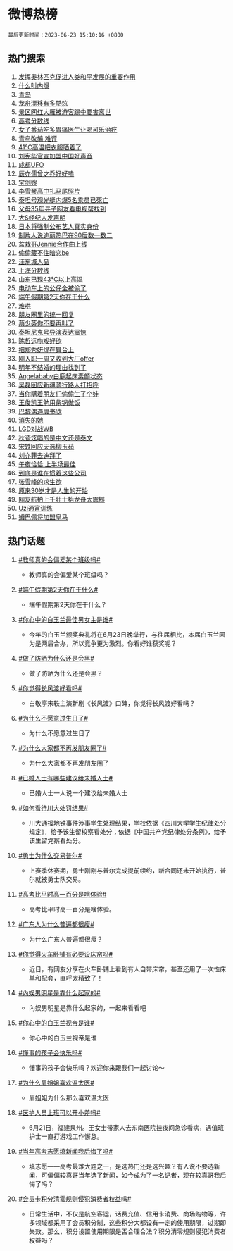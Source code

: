 # 微博热榜

`最后更新时间：2023-06-23 15:10:16 +0800`

## 热门搜索

1. [发挥奥林匹克促进人类和平发展的重要作用](https://m.weibo.cn/search?containerid=100103type%3D1%26t%3D10%26q%3D%23%E5%8F%91%E6%8C%A5%E5%A5%A5%E6%9E%97%E5%8C%B9%E5%85%8B%E4%BF%83%E8%BF%9B%E4%BA%BA%E7%B1%BB%E5%92%8C%E5%B9%B3%E5%8F%91%E5%B1%95%E7%9A%84%E9%87%8D%E8%A6%81%E4%BD%9C%E7%94%A8%23&stream_entry_id=51&isnewpage=1&extparam=seat%3D1%26c_type%3D51%26dgr%3D0%26cate%3D10103%26pos%3D0%26stream_entry_id%3D51%26filter_type%3Drealtimehot%26display_time%3D1687504215%26pre_seqid%3D168750421526703240909&luicode=10000011&lfid=106003type%253D25%2526t%253D3%2526disable_hot%253D1%2526filter_type%253Drealtimehot)
1. [什么叫内爆](https://m.weibo.cn/search?containerid=100103type%3D1%26t%3D10%26q%3D%E4%BB%80%E4%B9%88%E5%8F%AB%E5%86%85%E7%88%86&stream_entry_id=31&isnewpage=1&extparam=seat%3D1%26stream_entry_id%3D31%26flag%3D2%26dgr%3D0%26pos%3D0%26c_type%3D31%26band_rank%3D1%26lcate%3D5001%26cate%3D5001%26q%3D%25E4%25BB%2580%25E4%25B9%2588%25E5%258F%25AB%25E5%2586%2585%25E7%2588%2586%26realpos%3D1%26filter_type%3Drealtimehot%26display_time%3D1687504215%26pre_seqid%3D168750421526703240909&luicode=10000011&lfid=106003type%253D25%2526t%253D3%2526disable_hot%253D1%2526filter_type%253Drealtimehot)
1. [青鸟](https://m.weibo.cn/search?containerid=100103type%3D1%26t%3D10%26q%3D%E9%9D%92%E9%B8%9F&stream_entry_id=31&isnewpage=1&extparam=seat%3D1%26stream_entry_id%3D31%26flag%3D2%26dgr%3D0%26pos%3D1%26c_type%3D31%26band_rank%3D2%26lcate%3D5001%26cate%3D5001%26q%3D%25E9%259D%2592%25E9%25B8%259F%26realpos%3D2%26filter_type%3Drealtimehot%26display_time%3D1687504215%26pre_seqid%3D168750421526703240909&luicode=10000011&lfid=106003type%253D25%2526t%253D3%2526disable_hot%253D1%2526filter_type%253Drealtimehot)
1. [龙舟漂移有多酷炫](https://m.weibo.cn/search?containerid=100103type%3D1%26t%3D10%26q%3D%23%E9%BE%99%E8%88%9F%E6%BC%82%E7%A7%BB%E6%9C%89%E5%A4%9A%E9%85%B7%E7%82%AB%23&stream_entry_id=31&isnewpage=1&extparam=seat%3D1%26stream_entry_id%3D31%26flag%3D0%26dgr%3D0%26pos%3D2%26c_type%3D31%26band_rank%3D3%26lcate%3D5001%26cate%3D5001%26q%3D%2523%25E9%25BE%2599%25E8%2588%259F%25E6%25BC%2582%25E7%25A7%25BB%25E6%259C%2589%25E5%25A4%259A%25E9%2585%25B7%25E7%2582%25AB%2523%26realpos%3D3%26filter_type%3Drealtimehot%26display_time%3D1687504215%26pre_seqid%3D168750421526703240909&luicode=10000011&lfid=106003type%253D25%2526t%253D3%2526disable_hot%253D1%2526filter_type%253Drealtimehot)
1. [景区网红大雁被游客踢中要害离世](https://m.weibo.cn/search?containerid=100103type%3D1%26t%3D10%26q%3D%23%E6%99%AF%E5%8C%BA%E7%BD%91%E7%BA%A2%E5%A4%A7%E9%9B%81%E8%A2%AB%E6%B8%B8%E5%AE%A2%E8%B8%A2%E4%B8%AD%E8%A6%81%E5%AE%B3%E7%A6%BB%E4%B8%96%23&stream_entry_id=31&isnewpage=1&extparam=seat%3D1%26stream_entry_id%3D31%26flag%3D2%26dgr%3D0%26pos%3D3%26c_type%3D31%26band_rank%3D4%26lcate%3D5001%26cate%3D5001%26q%3D%2523%25E6%2599%25AF%25E5%258C%25BA%25E7%25BD%2591%25E7%25BA%25A2%25E5%25A4%25A7%25E9%259B%2581%25E8%25A2%25AB%25E6%25B8%25B8%25E5%25AE%25A2%25E8%25B8%25A2%25E4%25B8%25AD%25E8%25A6%2581%25E5%25AE%25B3%25E7%25A6%25BB%25E4%25B8%2596%2523%26realpos%3D4%26filter_type%3Drealtimehot%26display_time%3D1687504215%26pre_seqid%3D168750421526703240909&luicode=10000011&lfid=106003type%253D25%2526t%253D3%2526disable_hot%253D1%2526filter_type%253Drealtimehot)
1. [高考分数线](https://m.weibo.cn/search?containerid=100103type%3D1%26t%3D10%26q%3D%23%E9%AB%98%E8%80%83%E5%88%86%E6%95%B0%E7%BA%BF%23&stream_entry_id=31&isnewpage=1&extparam=seat%3D1%26stream_entry_id%3D31%26flag%3D16%26dgr%3D0%26pos%3D4%26c_type%3D31%26band_rank%3D5%26lcate%3D5001%26cate%3D5001%26q%3D%2523%25E9%25AB%2598%25E8%2580%2583%25E5%2588%2586%25E6%2595%25B0%25E7%25BA%25BF%2523%26realpos%3D5%26filter_type%3Drealtimehot%26display_time%3D1687504215%26pre_seqid%3D168750421526703240909&luicode=10000011&lfid=106003type%253D25%2526t%253D3%2526disable_hot%253D1%2526filter_type%253Drealtimehot)
1. [女子番茄吃多胃痛医生让喝可乐治疗](https://m.weibo.cn/search?containerid=100103type%3D1%26t%3D10%26q%3D%23%E5%A5%B3%E5%AD%90%E7%95%AA%E8%8C%84%E5%90%83%E5%A4%9A%E8%83%83%E7%97%9B%E5%8C%BB%E7%94%9F%E8%AE%A9%E5%96%9D%E5%8F%AF%E4%B9%90%E6%B2%BB%E7%96%97%23&stream_entry_id=31&isnewpage=1&extparam=seat%3D1%26stream_entry_id%3D31%26flag%3D32768%26dgr%3D0%26pos%3D5%26c_type%3D31%26band_rank%3D6%26lcate%3D5001%26cate%3D5001%26q%3D%2523%25E5%25A5%25B3%25E5%25AD%2590%25E7%2595%25AA%25E8%258C%2584%25E5%2590%2583%25E5%25A4%259A%25E8%2583%2583%25E7%2597%259B%25E5%258C%25BB%25E7%2594%259F%25E8%25AE%25A9%25E5%2596%259D%25E5%258F%25AF%25E4%25B9%2590%25E6%25B2%25BB%25E7%2596%2597%2523%26realpos%3D6%26filter_type%3Drealtimehot%26display_time%3D1687504215%26pre_seqid%3D168750421526703240909&luicode=10000011&lfid=106003type%253D25%2526t%253D3%2526disable_hot%253D1%2526filter_type%253Drealtimehot)
1. [青鸟改编 难评](https://m.weibo.cn/search?containerid=100103type%3D1%26t%3D10%26q%3D%E9%9D%92%E9%B8%9F%E6%94%B9%E7%BC%96+%E9%9A%BE%E8%AF%84&stream_entry_id=31&isnewpage=1&extparam=seat%3D1%26stream_entry_id%3D31%26flag%3D2%26dgr%3D0%26pos%3D6%26c_type%3D31%26band_rank%3D7%26lcate%3D5001%26cate%3D5001%26q%3D%25E9%259D%2592%25E9%25B8%259F%25E6%2594%25B9%25E7%25BC%2596%2520%25E9%259A%25BE%25E8%25AF%2584%26realpos%3D7%26filter_type%3Drealtimehot%26display_time%3D1687504215%26pre_seqid%3D168750421526703240909&luicode=10000011&lfid=106003type%253D25%2526t%253D3%2526disable_hot%253D1%2526filter_type%253Drealtimehot)
1. [41℃高温把衣服晒着了](https://m.weibo.cn/search?containerid=100103type%3D1%26t%3D10%26q%3D%2341%E2%84%83%E9%AB%98%E6%B8%A9%E6%8A%8A%E8%A1%A3%E6%9C%8D%E6%99%92%E7%9D%80%E4%BA%86%23&stream_entry_id=31&isnewpage=1&extparam=seat%3D1%26stream_entry_id%3D31%26flag%3D2%26dgr%3D0%26pos%3D7%26c_type%3D31%26band_rank%3D8%26lcate%3D5001%26cate%3D5001%26q%3D%252341%25E2%2584%2583%25E9%25AB%2598%25E6%25B8%25A9%25E6%258A%258A%25E8%25A1%25A3%25E6%259C%258D%25E6%2599%2592%25E7%259D%2580%25E4%25BA%2586%2523%26realpos%3D8%26filter_type%3Drealtimehot%26display_time%3D1687504215%26pre_seqid%3D168750421526703240909&luicode=10000011&lfid=106003type%253D25%2526t%253D3%2526disable_hot%253D1%2526filter_type%253Drealtimehot)
1. [刘宪华官宣加盟中国好声音](https://m.weibo.cn/search?containerid=100103type%3D1%26t%3D10%26q%3D%23%E5%88%98%E5%AE%AA%E5%8D%8E%E5%AE%98%E5%AE%A3%E5%8A%A0%E7%9B%9F%E4%B8%AD%E5%9B%BD%E5%A5%BD%E5%A3%B0%E9%9F%B3%23&stream_entry_id=31&isnewpage=1&extparam=seat%3D1%26stream_entry_id%3D31%26flag%3D2%26dgr%3D0%26pos%3D8%26c_type%3D31%26band_rank%3D9%26lcate%3D5001%26cate%3D5001%26q%3D%2523%25E5%2588%2598%25E5%25AE%25AA%25E5%258D%258E%25E5%25AE%2598%25E5%25AE%25A3%25E5%258A%25A0%25E7%259B%259F%25E4%25B8%25AD%25E5%259B%25BD%25E5%25A5%25BD%25E5%25A3%25B0%25E9%259F%25B3%2523%26realpos%3D9%26filter_type%3Drealtimehot%26display_time%3D1687504215%26pre_seqid%3D168750421526703240909&luicode=10000011&lfid=106003type%253D25%2526t%253D3%2526disable_hot%253D1%2526filter_type%253Drealtimehot)
1. [成都UFO](https://m.weibo.cn/search?containerid=100103type%3D1%26t%3D10%26q%3D%E6%88%90%E9%83%BDUFO&stream_entry_id=31&isnewpage=1&extparam=seat%3D1%26stream_entry_id%3D31%26flag%3D16%26dgr%3D0%26pos%3D9%26c_type%3D31%26band_rank%3D10%26lcate%3D5001%26cate%3D5001%26q%3D%25E6%2588%2590%25E9%2583%25BDUFO%26realpos%3D10%26filter_type%3Drealtimehot%26display_time%3D1687504215%26pre_seqid%3D168750421526703240909&luicode=10000011&lfid=106003type%253D25%2526t%253D3%2526disable_hot%253D1%2526filter_type%253Drealtimehot)
1. [辰亦儒曾之乔好好嗑](https://m.weibo.cn/search?containerid=100103type%3D1%26t%3D10%26q%3D%23%E8%BE%B0%E4%BA%A6%E5%84%92%E6%9B%BE%E4%B9%8B%E4%B9%94%E5%A5%BD%E5%A5%BD%E5%97%91%23&stream_entry_id=31&isnewpage=1&extparam=seat%3D1%26stream_entry_id%3D31%26flag%3D1%26dgr%3D0%26pos%3D10%26c_type%3D31%26band_rank%3D11%26lcate%3D5001%26cate%3D5001%26q%3D%2523%25E8%25BE%25B0%25E4%25BA%25A6%25E5%2584%2592%25E6%259B%25BE%25E4%25B9%258B%25E4%25B9%2594%25E5%25A5%25BD%25E5%25A5%25BD%25E5%2597%2591%2523%26realpos%3D11%26filter_type%3Drealtimehot%26display_time%3D1687504215%26pre_seqid%3D168750421526703240909&luicode=10000011&lfid=106003type%253D25%2526t%253D3%2526disable_hot%253D1%2526filter_type%253Drealtimehot)
1. [宝剑嫂](https://m.weibo.cn/search?containerid=100103type%3D1%26t%3D10%26q%3D%E5%AE%9D%E5%89%91%E5%AB%82&stream_entry_id=31&isnewpage=1&extparam=seat%3D1%26stream_entry_id%3D31%26flag%3D2%26dgr%3D0%26pos%3D11%26c_type%3D31%26band_rank%3D12%26lcate%3D5001%26cate%3D5001%26q%3D%25E5%25AE%259D%25E5%2589%2591%25E5%25AB%2582%26realpos%3D12%26filter_type%3Drealtimehot%26display_time%3D1687504215%26pre_seqid%3D168750421526703240909&luicode=10000011&lfid=106003type%253D25%2526t%253D3%2526disable_hot%253D1%2526filter_type%253Drealtimehot)
1. [李雪琴高中扎马尾照片](https://m.weibo.cn/search?containerid=100103type%3D1%26t%3D10%26q%3D%23%E6%9D%8E%E9%9B%AA%E7%90%B4%E9%AB%98%E4%B8%AD%E6%89%8E%E9%A9%AC%E5%B0%BE%E7%85%A7%E7%89%87%23&stream_entry_id=31&isnewpage=1&extparam=seat%3D1%26stream_entry_id%3D31%26flag%3D2%26dgr%3D0%26pos%3D12%26c_type%3D31%26band_rank%3D13%26lcate%3D5001%26cate%3D5001%26q%3D%2523%25E6%259D%258E%25E9%259B%25AA%25E7%2590%25B4%25E9%25AB%2598%25E4%25B8%25AD%25E6%2589%258E%25E9%25A9%25AC%25E5%25B0%25BE%25E7%2585%25A7%25E7%2589%2587%2523%26realpos%3D13%26filter_type%3Drealtimehot%26display_time%3D1687504215%26pre_seqid%3D168750421526703240909&luicode=10000011&lfid=106003type%253D25%2526t%253D3%2526disable_hot%253D1%2526filter_type%253Drealtimehot)
1. [泰坦号观光艇内爆5名乘员已死亡](https://m.weibo.cn/search?containerid=100103type%3D1%26t%3D10%26q%3D%23%E6%B3%B0%E5%9D%A6%E5%8F%B7%E8%A7%82%E5%85%89%E8%89%87%E5%86%85%E7%88%865%E5%90%8D%E4%B9%98%E5%91%98%E5%B7%B2%E6%AD%BB%E4%BA%A1%23&stream_entry_id=31&isnewpage=1&extparam=seat%3D1%26stream_entry_id%3D31%26flag%3D0%26dgr%3D0%26pos%3D13%26c_type%3D31%26band_rank%3D14%26lcate%3D5001%26cate%3D5001%26q%3D%2523%25E6%25B3%25B0%25E5%259D%25A6%25E5%258F%25B7%25E8%25A7%2582%25E5%2585%2589%25E8%2589%2587%25E5%2586%2585%25E7%2588%25865%25E5%2590%258D%25E4%25B9%2598%25E5%2591%2598%25E5%25B7%25B2%25E6%25AD%25BB%25E4%25BA%25A1%2523%26realpos%3D14%26filter_type%3Drealtimehot%26display_time%3D1687504215%26pre_seqid%3D168750421526703240909&luicode=10000011&lfid=106003type%253D25%2526t%253D3%2526disable_hot%253D1%2526filter_type%253Drealtimehot)
1. [父母35年寻子网友看电视帮找到](https://m.weibo.cn/search?containerid=100103type%3D1%26t%3D10%26q%3D%23%E7%88%B6%E6%AF%8D35%E5%B9%B4%E5%AF%BB%E5%AD%90%E7%BD%91%E5%8F%8B%E7%9C%8B%E7%94%B5%E8%A7%86%E5%B8%AE%E6%89%BE%E5%88%B0%23&stream_entry_id=31&isnewpage=1&extparam=seat%3D1%26stream_entry_id%3D31%26dgr%3D0%26flag%3D0%26pos%3D14%26cate%3D5001%26c_type%3D31%26band_rank%3D15%26lcate%3D5001%26adid%3D194278%26q%3D%2523%25E7%2588%25B6%25E6%25AF%258D35%25E5%25B9%25B4%25E5%25AF%25BB%25E5%25AD%2590%25E7%25BD%2591%25E5%258F%258B%25E7%259C%258B%25E7%2594%25B5%25E8%25A7%2586%25E5%25B8%25AE%25E6%2589%25BE%25E5%2588%25B0%2523%26realpos%3D15%26filter_type%3Drealtimehot%26display_time%3D1687504215%26pre_seqid%3D168750421526703240909&luicode=10000011&lfid=106003type%253D25%2526t%253D3%2526disable_hot%253D1%2526filter_type%253Drealtimehot)
1. [大S经纪人发声明](https://m.weibo.cn/search?containerid=100103type%3D1%26t%3D10%26q%3D%23%E5%A4%A7S%E7%BB%8F%E7%BA%AA%E4%BA%BA%E5%8F%91%E5%A3%B0%E6%98%8E%23&stream_entry_id=31&isnewpage=1&extparam=seat%3D1%26stream_entry_id%3D31%26flag%3D0%26dgr%3D0%26pos%3D15%26c_type%3D31%26band_rank%3D16%26lcate%3D5001%26cate%3D5001%26q%3D%2523%25E5%25A4%25A7S%25E7%25BB%258F%25E7%25BA%25AA%25E4%25BA%25BA%25E5%258F%2591%25E5%25A3%25B0%25E6%2598%258E%2523%26realpos%3D16%26filter_type%3Drealtimehot%26display_time%3D1687504215%26pre_seqid%3D168750421526703240909&luicode=10000011&lfid=106003type%253D25%2526t%253D3%2526disable_hot%253D1%2526filter_type%253Drealtimehot)
1. [日本将强制公布艺人真实身份](https://m.weibo.cn/search?containerid=100103type%3D1%26t%3D10%26q%3D%E6%97%A5%E6%9C%AC%E5%B0%86%E5%BC%BA%E5%88%B6%E5%85%AC%E5%B8%83%E8%89%BA%E4%BA%BA%E7%9C%9F%E5%AE%9E%E8%BA%AB%E4%BB%BD&stream_entry_id=31&isnewpage=1&extparam=seat%3D1%26stream_entry_id%3D31%26flag%3D0%26dgr%3D0%26pos%3D16%26c_type%3D31%26band_rank%3D17%26lcate%3D5001%26cate%3D5001%26q%3D%25E6%2597%25A5%25E6%259C%25AC%25E5%25B0%2586%25E5%25BC%25BA%25E5%2588%25B6%25E5%2585%25AC%25E5%25B8%2583%25E8%2589%25BA%25E4%25BA%25BA%25E7%259C%259F%25E5%25AE%259E%25E8%25BA%25AB%25E4%25BB%25BD%26realpos%3D17%26filter_type%3Drealtimehot%26display_time%3D1687504215%26pre_seqid%3D168750421526703240909&luicode=10000011&lfid=106003type%253D25%2526t%253D3%2526disable_hot%253D1%2526filter_type%253Drealtimehot)
1. [制片人说迪丽热巴在90后数一数二](https://m.weibo.cn/search?containerid=100103type%3D1%26t%3D10%26q%3D%23%E5%88%B6%E7%89%87%E4%BA%BA%E8%AF%B4%E8%BF%AA%E4%B8%BD%E7%83%AD%E5%B7%B4%E5%9C%A890%E5%90%8E%E6%95%B0%E4%B8%80%E6%95%B0%E4%BA%8C%23&stream_entry_id=31&isnewpage=1&extparam=seat%3D1%26stream_entry_id%3D31%26flag%3D1%26dgr%3D0%26pos%3D17%26c_type%3D31%26band_rank%3D18%26lcate%3D5001%26cate%3D5001%26q%3D%2523%25E5%2588%25B6%25E7%2589%2587%25E4%25BA%25BA%25E8%25AF%25B4%25E8%25BF%25AA%25E4%25B8%25BD%25E7%2583%25AD%25E5%25B7%25B4%25E5%259C%25A890%25E5%2590%258E%25E6%2595%25B0%25E4%25B8%2580%25E6%2595%25B0%25E4%25BA%258C%2523%26realpos%3D18%26filter_type%3Drealtimehot%26display_time%3D1687504215%26pre_seqid%3D168750421526703240909&luicode=10000011&lfid=106003type%253D25%2526t%253D3%2526disable_hot%253D1%2526filter_type%253Drealtimehot)
1. [盆栽哥Jennie合作曲上线](https://m.weibo.cn/search?containerid=100103type%3D1%26t%3D10%26q%3D%23%E7%9B%86%E6%A0%BD%E5%93%A5Jennie%E5%90%88%E4%BD%9C%E6%9B%B2%E4%B8%8A%E7%BA%BF%23&stream_entry_id=31&isnewpage=1&extparam=seat%3D1%26stream_entry_id%3D31%26flag%3D0%26dgr%3D0%26pos%3D18%26c_type%3D31%26band_rank%3D19%26lcate%3D5001%26cate%3D5001%26q%3D%2523%25E7%259B%2586%25E6%25A0%25BD%25E5%2593%25A5Jennie%25E5%2590%2588%25E4%25BD%259C%25E6%259B%25B2%25E4%25B8%258A%25E7%25BA%25BF%2523%26realpos%3D19%26filter_type%3Drealtimehot%26display_time%3D1687504215%26pre_seqid%3D168750421526703240909&luicode=10000011&lfid=106003type%253D25%2526t%253D3%2526disable_hot%253D1%2526filter_type%253Drealtimehot)
1. [偷偷藏不住暗恋be](https://m.weibo.cn/search?containerid=100103type%3D1%26t%3D10%26q%3D%23%E5%81%B7%E5%81%B7%E8%97%8F%E4%B8%8D%E4%BD%8F%E6%9A%97%E6%81%8Bbe%23&stream_entry_id=31&isnewpage=1&extparam=seat%3D1%26stream_entry_id%3D31%26flag%3D2%26dgr%3D0%26pos%3D19%26c_type%3D31%26band_rank%3D20%26lcate%3D5001%26cate%3D5001%26q%3D%2523%25E5%2581%25B7%25E5%2581%25B7%25E8%2597%258F%25E4%25B8%258D%25E4%25BD%258F%25E6%259A%2597%25E6%2581%258Bbe%2523%26realpos%3D20%26filter_type%3Drealtimehot%26display_time%3D1687504215%26pre_seqid%3D168750421526703240909&luicode=10000011&lfid=106003type%253D25%2526t%253D3%2526disable_hot%253D1%2526filter_type%253Drealtimehot)
1. [汪东城人品](https://m.weibo.cn/search?containerid=100103type%3D1%26t%3D10%26q%3D%23%E6%B1%AA%E4%B8%9C%E5%9F%8E%E4%BA%BA%E5%93%81%23&stream_entry_id=31&isnewpage=1&extparam=seat%3D1%26stream_entry_id%3D31%26flag%3D0%26dgr%3D0%26pos%3D20%26c_type%3D31%26band_rank%3D21%26lcate%3D5001%26cate%3D5001%26q%3D%2523%25E6%25B1%25AA%25E4%25B8%259C%25E5%259F%258E%25E4%25BA%25BA%25E5%2593%2581%2523%26realpos%3D21%26filter_type%3Drealtimehot%26display_time%3D1687504215%26pre_seqid%3D168750421526703240909&luicode=10000011&lfid=106003type%253D25%2526t%253D3%2526disable_hot%253D1%2526filter_type%253Drealtimehot)
1. [上海分数线](https://m.weibo.cn/search?containerid=100103type%3D1%26t%3D10%26q%3D%E4%B8%8A%E6%B5%B7%E5%88%86%E6%95%B0%E7%BA%BF&stream_entry_id=31&isnewpage=1&extparam=seat%3D1%26stream_entry_id%3D31%26flag%3D1%26dgr%3D0%26pos%3D21%26c_type%3D31%26band_rank%3D22%26lcate%3D5001%26cate%3D5001%26q%3D%25E4%25B8%258A%25E6%25B5%25B7%25E5%2588%2586%25E6%2595%25B0%25E7%25BA%25BF%26realpos%3D22%26filter_type%3Drealtimehot%26display_time%3D1687504215%26pre_seqid%3D168750421526703240909&luicode=10000011&lfid=106003type%253D25%2526t%253D3%2526disable_hot%253D1%2526filter_type%253Drealtimehot)
1. [山东已现43℃以上高温](https://m.weibo.cn/search?containerid=100103type%3D1%26t%3D10%26q%3D%23%E5%B1%B1%E4%B8%9C%E5%B7%B2%E7%8E%B043%E2%84%83%E4%BB%A5%E4%B8%8A%E9%AB%98%E6%B8%A9%23&stream_entry_id=31&isnewpage=1&extparam=seat%3D1%26stream_entry_id%3D31%26flag%3D1%26dgr%3D0%26pos%3D22%26c_type%3D31%26band_rank%3D23%26lcate%3D5001%26cate%3D5001%26q%3D%2523%25E5%25B1%25B1%25E4%25B8%259C%25E5%25B7%25B2%25E7%258E%25B043%25E2%2584%2583%25E4%25BB%25A5%25E4%25B8%258A%25E9%25AB%2598%25E6%25B8%25A9%2523%26realpos%3D23%26filter_type%3Drealtimehot%26display_time%3D1687504215%26pre_seqid%3D168750421526703240909&luicode=10000011&lfid=106003type%253D25%2526t%253D3%2526disable_hot%253D1%2526filter_type%253Drealtimehot)
1. [电动车上的公仔全被偷了](https://m.weibo.cn/search?containerid=100103type%3D1%26t%3D10%26q%3D%23%E7%94%B5%E5%8A%A8%E8%BD%A6%E4%B8%8A%E7%9A%84%E5%85%AC%E4%BB%94%E5%85%A8%E8%A2%AB%E5%81%B7%E4%BA%86%23&stream_entry_id=31&isnewpage=1&extparam=seat%3D1%26stream_entry_id%3D31%26flag%3D1%26dgr%3D0%26pos%3D23%26c_type%3D31%26band_rank%3D24%26lcate%3D5001%26cate%3D5001%26q%3D%2523%25E7%2594%25B5%25E5%258A%25A8%25E8%25BD%25A6%25E4%25B8%258A%25E7%259A%2584%25E5%2585%25AC%25E4%25BB%2594%25E5%2585%25A8%25E8%25A2%25AB%25E5%2581%25B7%25E4%25BA%2586%2523%26realpos%3D24%26filter_type%3Drealtimehot%26display_time%3D1687504215%26pre_seqid%3D168750421526703240909&luicode=10000011&lfid=106003type%253D25%2526t%253D3%2526disable_hot%253D1%2526filter_type%253Drealtimehot)
1. [端午假期第2天你在干什么](https://m.weibo.cn/search?containerid=100103type%3D1%26t%3D10%26q%3D%23%E7%AB%AF%E5%8D%88%E5%81%87%E6%9C%9F%E7%AC%AC2%E5%A4%A9%E4%BD%A0%E5%9C%A8%E5%B9%B2%E4%BB%80%E4%B9%88%23&stream_entry_id=31&isnewpage=1&extparam=seat%3D1%26stream_entry_id%3D31%26flag%3D32768%26dgr%3D0%26pos%3D24%26c_type%3D31%26band_rank%3D25%26lcate%3D5001%26cate%3D5001%26q%3D%2523%25E7%25AB%25AF%25E5%258D%2588%25E5%2581%2587%25E6%259C%259F%25E7%25AC%25AC2%25E5%25A4%25A9%25E4%25BD%25A0%25E5%259C%25A8%25E5%25B9%25B2%25E4%25BB%2580%25E4%25B9%2588%2523%26realpos%3D25%26filter_type%3Drealtimehot%26display_time%3D1687504215%26pre_seqid%3D168750421526703240909&luicode=10000011&lfid=106003type%253D25%2526t%253D3%2526disable_hot%253D1%2526filter_type%253Drealtimehot)
1. [难哄](https://m.weibo.cn/search?containerid=100103type%3D1%26t%3D10%26q%3D%E9%9A%BE%E5%93%84&stream_entry_id=31&isnewpage=1&extparam=seat%3D1%26stream_entry_id%3D31%26flag%3D0%26dgr%3D0%26pos%3D25%26c_type%3D31%26band_rank%3D26%26lcate%3D5001%26cate%3D5001%26q%3D%25E9%259A%25BE%25E5%2593%2584%26realpos%3D26%26filter_type%3Drealtimehot%26display_time%3D1687504215%26pre_seqid%3D168750421526703240909&luicode=10000011&lfid=106003type%253D25%2526t%253D3%2526disable_hot%253D1%2526filter_type%253Drealtimehot)
1. [朋友圈里的统一回复](https://m.weibo.cn/search?containerid=100103type%3D1%26t%3D10%26q%3D%E6%9C%8B%E5%8F%8B%E5%9C%88%E9%87%8C%E7%9A%84%E7%BB%9F%E4%B8%80%E5%9B%9E%E5%A4%8D&stream_entry_id=31&isnewpage=1&extparam=seat%3D1%26stream_entry_id%3D31%26flag%3D0%26dgr%3D0%26pos%3D26%26c_type%3D31%26band_rank%3D27%26lcate%3D5001%26cate%3D5001%26q%3D%25E6%259C%258B%25E5%258F%258B%25E5%259C%2588%25E9%2587%258C%25E7%259A%2584%25E7%25BB%259F%25E4%25B8%2580%25E5%259B%259E%25E5%25A4%258D%26realpos%3D27%26filter_type%3Drealtimehot%26display_time%3D1687504215%26pre_seqid%3D168750421526703240909&luicode=10000011&lfid=106003type%253D25%2526t%253D3%2526disable_hot%253D1%2526filter_type%253Drealtimehot)
1. [蔡少芬你不要再叫了](https://m.weibo.cn/search?containerid=100103type%3D1%26t%3D10%26q%3D%23%E8%94%A1%E5%B0%91%E8%8A%AC%E4%BD%A0%E4%B8%8D%E8%A6%81%E5%86%8D%E5%8F%AB%E4%BA%86%23&stream_entry_id=31&isnewpage=1&extparam=seat%3D1%26stream_entry_id%3D31%26flag%3D1%26dgr%3D0%26pos%3D27%26c_type%3D31%26band_rank%3D28%26lcate%3D5001%26cate%3D5001%26q%3D%2523%25E8%2594%25A1%25E5%25B0%2591%25E8%258A%25AC%25E4%25BD%25A0%25E4%25B8%258D%25E8%25A6%2581%25E5%2586%258D%25E5%258F%25AB%25E4%25BA%2586%2523%26realpos%3D28%26filter_type%3Drealtimehot%26display_time%3D1687504215%26pre_seqid%3D168750421526703240909&luicode=10000011&lfid=106003type%253D25%2526t%253D3%2526disable_hot%253D1%2526filter_type%253Drealtimehot)
1. [泰坦尼克号导演表达震惊](https://m.weibo.cn/search?containerid=100103type%3D1%26t%3D10%26q%3D%23%E6%B3%B0%E5%9D%A6%E5%B0%BC%E5%85%8B%E5%8F%B7%E5%AF%BC%E6%BC%94%E8%A1%A8%E8%BE%BE%E9%9C%87%E6%83%8A%23&stream_entry_id=31&isnewpage=1&extparam=seat%3D1%26stream_entry_id%3D31%26flag%3D0%26dgr%3D0%26pos%3D28%26c_type%3D31%26band_rank%3D29%26lcate%3D5001%26cate%3D5001%26q%3D%2523%25E6%25B3%25B0%25E5%259D%25A6%25E5%25B0%25BC%25E5%2585%258B%25E5%258F%25B7%25E5%25AF%25BC%25E6%25BC%2594%25E8%25A1%25A8%25E8%25BE%25BE%25E9%259C%2587%25E6%2583%258A%2523%26realpos%3D29%26filter_type%3Drealtimehot%26display_time%3D1687504215%26pre_seqid%3D168750421526703240909&luicode=10000011&lfid=106003type%253D25%2526t%253D3%2526disable_hot%253D1%2526filter_type%253Drealtimehot)
1. [陈哲远吻戏好欲](https://m.weibo.cn/search?containerid=100103type%3D1%26t%3D10%26q%3D%23%E9%99%88%E5%93%B2%E8%BF%9C%E5%90%BB%E6%88%8F%E5%A5%BD%E6%AC%B2%23&stream_entry_id=31&isnewpage=1&extparam=seat%3D1%26stream_entry_id%3D31%26flag%3D1%26dgr%3D0%26pos%3D29%26c_type%3D31%26band_rank%3D30%26lcate%3D5001%26cate%3D5001%26q%3D%2523%25E9%2599%2588%25E5%2593%25B2%25E8%25BF%259C%25E5%2590%25BB%25E6%2588%258F%25E5%25A5%25BD%25E6%25AC%25B2%2523%26realpos%3D30%26filter_type%3Drealtimehot%26display_time%3D1687504215%26pre_seqid%3D168750421526703240909&luicode=10000011&lfid=106003type%253D25%2526t%253D3%2526disable_hot%253D1%2526filter_type%253Drealtimehot)
1. [把郑秀妍焊在舞台上](https://m.weibo.cn/search?containerid=100103type%3D1%26t%3D10%26q%3D%E6%8A%8A%E9%83%91%E7%A7%80%E5%A6%8D%E7%84%8A%E5%9C%A8%E8%88%9E%E5%8F%B0%E4%B8%8A&stream_entry_id=31&isnewpage=1&extparam=seat%3D1%26stream_entry_id%3D31%26flag%3D1%26dgr%3D0%26pos%3D30%26c_type%3D31%26band_rank%3D31%26lcate%3D5001%26cate%3D5001%26q%3D%25E6%258A%258A%25E9%2583%2591%25E7%25A7%2580%25E5%25A6%258D%25E7%2584%258A%25E5%259C%25A8%25E8%2588%259E%25E5%258F%25B0%25E4%25B8%258A%26realpos%3D31%26filter_type%3Drealtimehot%26display_time%3D1687504215%26pre_seqid%3D168750421526703240909&luicode=10000011&lfid=106003type%253D25%2526t%253D3%2526disable_hot%253D1%2526filter_type%253Drealtimehot)
1. [刚入职一周又收到大厂offer](https://m.weibo.cn/search?containerid=100103type%3D1%26t%3D10%26q%3D%23%E5%88%9A%E5%85%A5%E8%81%8C%E4%B8%80%E5%91%A8%E5%8F%88%E6%94%B6%E5%88%B0%E5%A4%A7%E5%8E%82offer%23&stream_entry_id=31&isnewpage=1&extparam=seat%3D1%26stream_entry_id%3D31%26flag%3D1%26dgr%3D0%26pos%3D31%26c_type%3D31%26band_rank%3D32%26lcate%3D5001%26cate%3D5001%26q%3D%2523%25E5%2588%259A%25E5%2585%25A5%25E8%2581%258C%25E4%25B8%2580%25E5%2591%25A8%25E5%258F%2588%25E6%2594%25B6%25E5%2588%25B0%25E5%25A4%25A7%25E5%258E%2582offer%2523%26realpos%3D32%26filter_type%3Drealtimehot%26display_time%3D1687504215%26pre_seqid%3D168750421526703240909&luicode=10000011&lfid=106003type%253D25%2526t%253D3%2526disable_hot%253D1%2526filter_type%253Drealtimehot)
1. [明年不结婚的理由找到了](https://m.weibo.cn/search?containerid=100103type%3D1%26t%3D10%26q%3D%23%E6%98%8E%E5%B9%B4%E4%B8%8D%E7%BB%93%E5%A9%9A%E7%9A%84%E7%90%86%E7%94%B1%E6%89%BE%E5%88%B0%E4%BA%86%23&stream_entry_id=31&isnewpage=1&extparam=seat%3D1%26stream_entry_id%3D31%26flag%3D0%26dgr%3D0%26pos%3D32%26c_type%3D31%26band_rank%3D33%26lcate%3D5001%26cate%3D5001%26q%3D%2523%25E6%2598%258E%25E5%25B9%25B4%25E4%25B8%258D%25E7%25BB%2593%25E5%25A9%259A%25E7%259A%2584%25E7%2590%2586%25E7%2594%25B1%25E6%2589%25BE%25E5%2588%25B0%25E4%25BA%2586%2523%26realpos%3D33%26filter_type%3Drealtimehot%26display_time%3D1687504215%26pre_seqid%3D168750421526703240909&luicode=10000011&lfid=106003type%253D25%2526t%253D3%2526disable_hot%253D1%2526filter_type%253Drealtimehot)
1. [Angelababy白鹿起床素颜状态](https://m.weibo.cn/search?containerid=100103type%3D1%26t%3D10%26q%3D%23Angelababy%E7%99%BD%E9%B9%BF%E8%B5%B7%E5%BA%8A%E7%B4%A0%E9%A2%9C%E7%8A%B6%E6%80%81%23&stream_entry_id=31&isnewpage=1&extparam=seat%3D1%26stream_entry_id%3D31%26flag%3D0%26dgr%3D0%26pos%3D33%26c_type%3D31%26band_rank%3D34%26lcate%3D5001%26cate%3D5001%26q%3D%2523Angelababy%25E7%2599%25BD%25E9%25B9%25BF%25E8%25B5%25B7%25E5%25BA%258A%25E7%25B4%25A0%25E9%25A2%259C%25E7%258A%25B6%25E6%2580%2581%2523%26realpos%3D34%26filter_type%3Drealtimehot%26display_time%3D1687504215%26pre_seqid%3D168750421526703240909&luicode=10000011&lfid=106003type%253D25%2526t%253D3%2526disable_hot%253D1%2526filter_type%253Drealtimehot)
1. [吴磊回应新疆骑行路人打招呼](https://m.weibo.cn/search?containerid=100103type%3D1%26t%3D10%26q%3D%23%E5%90%B4%E7%A3%8A%E5%9B%9E%E5%BA%94%E6%96%B0%E7%96%86%E9%AA%91%E8%A1%8C%E8%B7%AF%E4%BA%BA%E6%89%93%E6%8B%9B%E5%91%BC%23&stream_entry_id=31&isnewpage=1&extparam=seat%3D1%26stream_entry_id%3D31%26flag%3D0%26dgr%3D0%26pos%3D34%26c_type%3D31%26band_rank%3D35%26lcate%3D5001%26cate%3D5001%26q%3D%2523%25E5%2590%25B4%25E7%25A3%258A%25E5%259B%259E%25E5%25BA%2594%25E6%2596%25B0%25E7%2596%2586%25E9%25AA%2591%25E8%25A1%258C%25E8%25B7%25AF%25E4%25BA%25BA%25E6%2589%2593%25E6%258B%259B%25E5%2591%25BC%2523%26realpos%3D35%26filter_type%3Drealtimehot%26display_time%3D1687504215%26pre_seqid%3D168750421526703240909&luicode=10000011&lfid=106003type%253D25%2526t%253D3%2526disable_hot%253D1%2526filter_type%253Drealtimehot)
1. [当你瞒着朋友们偷偷生了个娃](https://m.weibo.cn/search?containerid=100103type%3D1%26t%3D10%26q%3D%E5%BD%93%E4%BD%A0%E7%9E%92%E7%9D%80%E6%9C%8B%E5%8F%8B%E4%BB%AC%E5%81%B7%E5%81%B7%E7%94%9F%E4%BA%86%E4%B8%AA%E5%A8%83&stream_entry_id=31&isnewpage=1&extparam=seat%3D1%26stream_entry_id%3D31%26flag%3D1%26dgr%3D0%26pos%3D35%26c_type%3D31%26band_rank%3D36%26lcate%3D5001%26cate%3D5001%26q%3D%25E5%25BD%2593%25E4%25BD%25A0%25E7%259E%2592%25E7%259D%2580%25E6%259C%258B%25E5%258F%258B%25E4%25BB%25AC%25E5%2581%25B7%25E5%2581%25B7%25E7%2594%259F%25E4%25BA%2586%25E4%25B8%25AA%25E5%25A8%2583%26realpos%3D36%26filter_type%3Drealtimehot%26display_time%3D1687504215%26pre_seqid%3D168750421526703240909&luicode=10000011&lfid=106003type%253D25%2526t%253D3%2526disable_hot%253D1%2526filter_type%253Drealtimehot)
1. [王俊凯王勉用柴锅做饭](https://m.weibo.cn/search?containerid=100103type%3D1%26t%3D10%26q%3D%23%E7%8E%8B%E4%BF%8A%E5%87%AF%E7%8E%8B%E5%8B%89%E7%94%A8%E6%9F%B4%E9%94%85%E5%81%9A%E9%A5%AD%23&stream_entry_id=31&isnewpage=1&extparam=seat%3D1%26stream_entry_id%3D31%26flag%3D0%26dgr%3D0%26pos%3D36%26c_type%3D31%26band_rank%3D37%26lcate%3D5001%26cate%3D5001%26q%3D%2523%25E7%258E%258B%25E4%25BF%258A%25E5%2587%25AF%25E7%258E%258B%25E5%258B%2589%25E7%2594%25A8%25E6%259F%25B4%25E9%2594%2585%25E5%2581%259A%25E9%25A5%25AD%2523%26realpos%3D37%26filter_type%3Drealtimehot%26display_time%3D1687504215%26pre_seqid%3D168750421526703240909&luicode=10000011&lfid=106003type%253D25%2526t%253D3%2526disable_hot%253D1%2526filter_type%253Drealtimehot)
1. [巴黎偶遇虞书欣](https://m.weibo.cn/search?containerid=100103type%3D1%26t%3D10%26q%3D%23%E5%B7%B4%E9%BB%8E%E5%81%B6%E9%81%87%E8%99%9E%E4%B9%A6%E6%AC%A3%23&stream_entry_id=31&isnewpage=1&extparam=seat%3D1%26stream_entry_id%3D31%26flag%3D1%26dgr%3D0%26pos%3D37%26c_type%3D31%26band_rank%3D38%26lcate%3D5001%26cate%3D5001%26q%3D%2523%25E5%25B7%25B4%25E9%25BB%258E%25E5%2581%25B6%25E9%2581%2587%25E8%2599%259E%25E4%25B9%25A6%25E6%25AC%25A3%2523%26realpos%3D38%26filter_type%3Drealtimehot%26display_time%3D1687504215%26pre_seqid%3D168750421526703240909&luicode=10000011&lfid=106003type%253D25%2526t%253D3%2526disable_hot%253D1%2526filter_type%253Drealtimehot)
1. [消失的她](https://m.weibo.cn/search?containerid=100103type%3D1%26t%3D10%26q%3D%E6%B6%88%E5%A4%B1%E7%9A%84%E5%A5%B9&stream_entry_id=31&isnewpage=1&extparam=seat%3D1%26stream_entry_id%3D31%26flag%3D0%26dgr%3D0%26pos%3D38%26c_type%3D31%26band_rank%3D39%26lcate%3D5001%26cate%3D5001%26q%3D%25E6%25B6%2588%25E5%25A4%25B1%25E7%259A%2584%25E5%25A5%25B9%26realpos%3D39%26filter_type%3Drealtimehot%26display_time%3D1687504215%26pre_seqid%3D168750421526703240909&luicode=10000011&lfid=106003type%253D25%2526t%253D3%2526disable_hot%253D1%2526filter_type%253Drealtimehot)
1. [LGD对战WB](https://m.weibo.cn/search?containerid=100103type%3D1%26t%3D10%26q%3D%23LGD%E5%AF%B9%E6%88%98WB%23&stream_entry_id=31&isnewpage=1&extparam=seat%3D1%26stream_entry_id%3D31%26flag%3D1%26dgr%3D0%26pos%3D39%26c_type%3D31%26band_rank%3D40%26lcate%3D5001%26cate%3D5001%26q%3D%2523LGD%25E5%25AF%25B9%25E6%2588%2598WB%2523%26realpos%3D40%26filter_type%3Drealtimehot%26display_time%3D1687504215%26pre_seqid%3D168750421526703240909&luicode=10000011&lfid=106003type%253D25%2526t%253D3%2526disable_hot%253D1%2526filter_type%253Drealtimehot)
1. [秋瓷炫唱的是中文还是泰文](https://m.weibo.cn/search?containerid=100103type%3D1%26t%3D10%26q%3D%E7%A7%8B%E7%93%B7%E7%82%AB%E5%94%B1%E7%9A%84%E6%98%AF%E4%B8%AD%E6%96%87%E8%BF%98%E6%98%AF%E6%B3%B0%E6%96%87&stream_entry_id=31&isnewpage=1&extparam=seat%3D1%26stream_entry_id%3D31%26flag%3D1%26dgr%3D0%26pos%3D40%26c_type%3D31%26band_rank%3D41%26lcate%3D5001%26cate%3D5001%26q%3D%25E7%25A7%258B%25E7%2593%25B7%25E7%2582%25AB%25E5%2594%25B1%25E7%259A%2584%25E6%2598%25AF%25E4%25B8%25AD%25E6%2596%2587%25E8%25BF%2598%25E6%2598%25AF%25E6%25B3%25B0%25E6%2596%2587%26realpos%3D41%26filter_type%3Drealtimehot%26display_time%3D1687504215%26pre_seqid%3D168750421526703240909&luicode=10000011&lfid=106003type%253D25%2526t%253D3%2526disable_hot%253D1%2526filter_type%253Drealtimehot)
1. [宋轶回应天选柳玉茹](https://m.weibo.cn/search?containerid=100103type%3D1%26t%3D10%26q%3D%23%E5%AE%8B%E8%BD%B6%E5%9B%9E%E5%BA%94%E5%A4%A9%E9%80%89%E6%9F%B3%E7%8E%89%E8%8C%B9%23&stream_entry_id=31&isnewpage=1&extparam=seat%3D1%26stream_entry_id%3D31%26flag%3D0%26dgr%3D0%26pos%3D41%26c_type%3D31%26band_rank%3D42%26lcate%3D5001%26cate%3D5001%26q%3D%2523%25E5%25AE%258B%25E8%25BD%25B6%25E5%259B%259E%25E5%25BA%2594%25E5%25A4%25A9%25E9%2580%2589%25E6%259F%25B3%25E7%258E%2589%25E8%258C%25B9%2523%26realpos%3D42%26filter_type%3Drealtimehot%26display_time%3D1687504215%26pre_seqid%3D168750421526703240909&luicode=10000011&lfid=106003type%253D25%2526t%253D3%2526disable_hot%253D1%2526filter_type%253Drealtimehot)
1. [刘亦菲去迪拜了](https://m.weibo.cn/search?containerid=100103type%3D1%26t%3D10%26q%3D%23%E5%88%98%E4%BA%A6%E8%8F%B2%E5%8E%BB%E8%BF%AA%E6%8B%9C%E4%BA%86%23&stream_entry_id=31&isnewpage=1&extparam=seat%3D1%26stream_entry_id%3D31%26flag%3D0%26dgr%3D0%26pos%3D42%26c_type%3D31%26band_rank%3D43%26lcate%3D5001%26cate%3D5001%26q%3D%2523%25E5%2588%2598%25E4%25BA%25A6%25E8%258F%25B2%25E5%258E%25BB%25E8%25BF%25AA%25E6%258B%259C%25E4%25BA%2586%2523%26realpos%3D43%26filter_type%3Drealtimehot%26display_time%3D1687504215%26pre_seqid%3D168750421526703240909&luicode=10000011&lfid=106003type%253D25%2526t%253D3%2526disable_hot%253D1%2526filter_type%253Drealtimehot)
1. [午夜恰恰 上半场最佳](https://m.weibo.cn/search?containerid=100103type%3D1%26t%3D10%26q%3D%E5%8D%88%E5%A4%9C%E6%81%B0%E6%81%B0+%E4%B8%8A%E5%8D%8A%E5%9C%BA%E6%9C%80%E4%BD%B3&stream_entry_id=31&isnewpage=1&extparam=seat%3D1%26stream_entry_id%3D31%26flag%3D1%26dgr%3D0%26pos%3D43%26c_type%3D31%26band_rank%3D44%26lcate%3D5001%26cate%3D5001%26q%3D%25E5%258D%2588%25E5%25A4%259C%25E6%2581%25B0%25E6%2581%25B0%2520%25E4%25B8%258A%25E5%258D%258A%25E5%259C%25BA%25E6%259C%2580%25E4%25BD%25B3%26realpos%3D44%26filter_type%3Drealtimehot%26display_time%3D1687504215%26pre_seqid%3D168750421526703240909&luicode=10000011&lfid=106003type%253D25%2526t%253D3%2526disable_hot%253D1%2526filter_type%253Drealtimehot)
1. [到底是谁在惯着这些公司](https://m.weibo.cn/search?containerid=100103type%3D1%26t%3D10%26q%3D%23%E5%88%B0%E5%BA%95%E6%98%AF%E8%B0%81%E5%9C%A8%E6%83%AF%E7%9D%80%E8%BF%99%E4%BA%9B%E5%85%AC%E5%8F%B8%23&stream_entry_id=31&isnewpage=1&extparam=seat%3D1%26stream_entry_id%3D31%26flag%3D1%26dgr%3D0%26pos%3D44%26c_type%3D31%26band_rank%3D45%26lcate%3D5001%26cate%3D5001%26q%3D%2523%25E5%2588%25B0%25E5%25BA%2595%25E6%2598%25AF%25E8%25B0%2581%25E5%259C%25A8%25E6%2583%25AF%25E7%259D%2580%25E8%25BF%2599%25E4%25BA%259B%25E5%2585%25AC%25E5%258F%25B8%2523%26realpos%3D45%26filter_type%3Drealtimehot%26display_time%3D1687504215%26pre_seqid%3D168750421526703240909&luicode=10000011&lfid=106003type%253D25%2526t%253D3%2526disable_hot%253D1%2526filter_type%253Drealtimehot)
1. [张雪峰的求生欲](https://m.weibo.cn/search?containerid=100103type%3D1%26t%3D10%26q%3D%23%E5%BC%A0%E9%9B%AA%E5%B3%B0%E7%9A%84%E6%B1%82%E7%94%9F%E6%AC%B2%23&stream_entry_id=31&isnewpage=1&extparam=seat%3D1%26stream_entry_id%3D31%26flag%3D0%26dgr%3D0%26pos%3D45%26c_type%3D31%26band_rank%3D46%26lcate%3D5001%26cate%3D5001%26q%3D%2523%25E5%25BC%25A0%25E9%259B%25AA%25E5%25B3%25B0%25E7%259A%2584%25E6%25B1%2582%25E7%2594%259F%25E6%25AC%25B2%2523%26realpos%3D46%26filter_type%3Drealtimehot%26display_time%3D1687504215%26pre_seqid%3D168750421526703240909&luicode=10000011&lfid=106003type%253D25%2526t%253D3%2526disable_hot%253D1%2526filter_type%253Drealtimehot)
1. [原来30岁才是人生的开始](https://m.weibo.cn/search?containerid=100103type%3D1%26t%3D10%26q%3D%E5%8E%9F%E6%9D%A530%E5%B2%81%E6%89%8D%E6%98%AF%E4%BA%BA%E7%94%9F%E7%9A%84%E5%BC%80%E5%A7%8B&stream_entry_id=31&isnewpage=1&extparam=seat%3D1%26stream_entry_id%3D31%26flag%3D0%26dgr%3D0%26pos%3D46%26c_type%3D31%26band_rank%3D47%26lcate%3D5001%26cate%3D5001%26q%3D%25E5%258E%259F%25E6%259D%25A530%25E5%25B2%2581%25E6%2589%258D%25E6%2598%25AF%25E4%25BA%25BA%25E7%2594%259F%25E7%259A%2584%25E5%25BC%2580%25E5%25A7%258B%26realpos%3D47%26filter_type%3Drealtimehot%26display_time%3D1687504215%26pre_seqid%3D168750421526703240909&luicode=10000011&lfid=106003type%253D25%2526t%253D3%2526disable_hot%253D1%2526filter_type%253Drealtimehot)
1. [网友航拍上千壮士抬龙舟太震撼](https://m.weibo.cn/search?containerid=100103type%3D1%26t%3D10%26q%3D%23%E7%BD%91%E5%8F%8B%E8%88%AA%E6%8B%8D%E4%B8%8A%E5%8D%83%E5%A3%AE%E5%A3%AB%E6%8A%AC%E9%BE%99%E8%88%9F%E5%A4%AA%E9%9C%87%E6%92%BC%23&stream_entry_id=31&isnewpage=1&extparam=seat%3D1%26stream_entry_id%3D31%26flag%3D0%26dgr%3D0%26pos%3D47%26c_type%3D31%26band_rank%3D48%26lcate%3D5001%26cate%3D5001%26q%3D%2523%25E7%25BD%2591%25E5%258F%258B%25E8%2588%25AA%25E6%258B%258D%25E4%25B8%258A%25E5%258D%2583%25E5%25A3%25AE%25E5%25A3%25AB%25E6%258A%25AC%25E9%25BE%2599%25E8%2588%259F%25E5%25A4%25AA%25E9%259C%2587%25E6%2592%25BC%2523%26realpos%3D48%26filter_type%3Drealtimehot%26display_time%3D1687504215%26pre_seqid%3D168750421526703240909&luicode=10000011&lfid=106003type%253D25%2526t%253D3%2526disable_hot%253D1%2526filter_type%253Drealtimehot)
1. [Uzi通宵训练](https://m.weibo.cn/search?containerid=100103type%3D1%26t%3D10%26q%3D%23Uzi%E9%80%9A%E5%AE%B5%E8%AE%AD%E7%BB%83%23&stream_entry_id=31&isnewpage=1&extparam=seat%3D1%26stream_entry_id%3D31%26flag%3D0%26dgr%3D0%26pos%3D48%26c_type%3D31%26band_rank%3D49%26lcate%3D5001%26cate%3D5001%26q%3D%2523Uzi%25E9%2580%259A%25E5%25AE%25B5%25E8%25AE%25AD%25E7%25BB%2583%2523%26realpos%3D49%26filter_type%3Drealtimehot%26display_time%3D1687504215%26pre_seqid%3D168750421526703240909&luicode=10000011&lfid=106003type%253D25%2526t%253D3%2526disable_hot%253D1%2526filter_type%253Drealtimehot)
1. [姆巴佩将加盟皇马](https://m.weibo.cn/search?containerid=100103type%3D1%26t%3D10%26q%3D%23%E5%A7%86%E5%B7%B4%E4%BD%A9%E5%B0%86%E5%8A%A0%E7%9B%9F%E7%9A%87%E9%A9%AC%23&stream_entry_id=31&isnewpage=1&extparam=seat%3D1%26stream_entry_id%3D31%26flag%3D0%26dgr%3D0%26pos%3D49%26c_type%3D31%26band_rank%3D50%26lcate%3D5001%26cate%3D5001%26q%3D%2523%25E5%25A7%2586%25E5%25B7%25B4%25E4%25BD%25A9%25E5%25B0%2586%25E5%258A%25A0%25E7%259B%259F%25E7%259A%2587%25E9%25A9%25AC%2523%26realpos%3D50%26filter_type%3Drealtimehot%26display_time%3D1687504215%26pre_seqid%3D168750421526703240909&luicode=10000011&lfid=106003type%253D25%2526t%253D3%2526disable_hot%253D1%2526filter_type%253Drealtimehot)

## 热门话题

1. [#教师真的会偏爱某个班级吗#](https://m.weibo.cn/search?containerid=231522type%3D1%26t%3D10%26q%3D%23%E6%95%99%E5%B8%88%E7%9C%9F%E7%9A%84%E4%BC%9A%E5%81%8F%E7%88%B1%E6%9F%90%E4%B8%AA%E7%8F%AD%E7%BA%A7%E5%90%97%23&stream_entry_id=128&isnewpage=1&extparam=seat%3D1%26cate%3D5004%26dgr%3D0%26unitid%3D1687487513412%26lcate%3D5004%26c_type%3D128%26pos%3D1-0-0%26display_time%3D1687504216%26pre_seqid%3D168750421681604830204&luicode=10000011&lfid=231648_-_4)
    - 教师真的会偏爱某个班级吗？

1. [#端午假期第2天你在干什么#](https://m.weibo.cn/search?containerid=231522type%3D1%26t%3D10%26q%3D%23%E7%AB%AF%E5%8D%88%E5%81%87%E6%9C%9F%E7%AC%AC2%E5%A4%A9%E4%BD%A0%E5%9C%A8%E5%B9%B2%E4%BB%80%E4%B9%88%23&stream_entry_id=128&isnewpage=1&extparam=seat%3D1%26cate%3D5004%26dgr%3D0%26unitid%3D1687501021157%26lcate%3D5004%26c_type%3D128%26pos%3D1-0-1%26display_time%3D1687504216%26pre_seqid%3D168750421681604830204&luicode=10000011&lfid=231648_-_4)
    - 端午假期第2天你在干什么？

1. [#你心中的白玉兰最佳男女主是谁#](https://m.weibo.cn/search?containerid=231522type%3D1%26t%3D10%26q%3D%23%E4%BD%A0%E5%BF%83%E4%B8%AD%E7%9A%84%E7%99%BD%E7%8E%89%E5%85%B0%E6%9C%80%E4%BD%B3%E7%94%B7%E5%A5%B3%E4%B8%BB%E6%98%AF%E8%B0%81%23&stream_entry_id=128&isnewpage=1&extparam=seat%3D1%26cate%3D5004%26dgr%3D0%26unitid%3D1687491406864%26lcate%3D5004%26c_type%3D128%26pos%3D1-0-2%26display_time%3D1687504216%26pre_seqid%3D168750421681604830204&luicode=10000011&lfid=231648_-_4)
    - 今年的白玉兰颁奖典礼将在6月23日晚举行，与往届相比，本届白玉兰因为是两届合办，所以竞争更为激烈。你看好谁获奖呢？

1. [#做了防晒为什么还是会黑#](https://m.weibo.cn/search?containerid=231522type%3D1%26t%3D10%26q%3D%23%E5%81%9A%E4%BA%86%E9%98%B2%E6%99%92%E4%B8%BA%E4%BB%80%E4%B9%88%E8%BF%98%E6%98%AF%E4%BC%9A%E9%BB%91%23&stream_entry_id=128&isnewpage=1&extparam=seat%3D1%26cate%3D5004%26dgr%3D0%26unitid%3D1687486305946%26lcate%3D5004%26c_type%3D128%26pos%3D1-0-3%26display_time%3D1687504216%26pre_seqid%3D168750421681604830204&luicode=10000011&lfid=231648_-_4)
    - 做了防晒为什么还是会黑？

1. [#你觉得长风渡好看吗#](https://m.weibo.cn/search?containerid=231522type%3D1%26t%3D10%26q%3D%23%E4%BD%A0%E8%A7%89%E5%BE%97%E9%95%BF%E9%A3%8E%E6%B8%A1%E5%A5%BD%E7%9C%8B%E5%90%97%23&stream_entry_id=128&isnewpage=1&extparam=seat%3D1%26cate%3D5004%26dgr%3D0%26unitid%3D1687475509991%26lcate%3D5004%26c_type%3D128%26pos%3D1-0-4%26display_time%3D1687504216%26pre_seqid%3D168750421681604830204&luicode=10000011&lfid=231648_-_4)
    - 白敬亭宋轶主演新剧《长风渡》口碑，你觉得长风渡好看吗？

1. [#为什么不愿意过生日了#](https://m.weibo.cn/search?containerid=231522type%3D1%26t%3D10%26q%3D%23%E4%B8%BA%E4%BB%80%E4%B9%88%E4%B8%8D%E6%84%BF%E6%84%8F%E8%BF%87%E7%94%9F%E6%97%A5%E4%BA%86%23&stream_entry_id=128&isnewpage=1&extparam=seat%3D1%26cate%3D5004%26dgr%3D0%26unitid%3D1687479732875%26lcate%3D5004%26c_type%3D128%26pos%3D1-0-5%26display_time%3D1687504216%26pre_seqid%3D168750421681604830204&luicode=10000011&lfid=231648_-_4)
    - 为什么不愿意过生日了

1. [#为什么大家都不再发朋友圈了#](https://m.weibo.cn/search?containerid=231522type%3D1%26t%3D10%26q%3D%23%E4%B8%BA%E4%BB%80%E4%B9%88%E5%A4%A7%E5%AE%B6%E9%83%BD%E4%B8%8D%E5%86%8D%E5%8F%91%E6%9C%8B%E5%8F%8B%E5%9C%88%E4%BA%86%23&stream_entry_id=128&isnewpage=1&extparam=seat%3D1%26cate%3D5004%26dgr%3D0%26unitid%3D1687400862148%26lcate%3D5004%26c_type%3D128%26pos%3D1-0-6%26display_time%3D1687504216%26pre_seqid%3D168750421681604830204&luicode=10000011&lfid=231648_-_4)
    - 为什么大家都不再发朋友圈了

1. [#已婚人士有哪些建议给未婚人士#](https://m.weibo.cn/search?containerid=231522type%3D1%26t%3D10%26q%3D%23%E5%B7%B2%E5%A9%9A%E4%BA%BA%E5%A3%AB%E6%9C%89%E5%93%AA%E4%BA%9B%E5%BB%BA%E8%AE%AE%E7%BB%99%E6%9C%AA%E5%A9%9A%E4%BA%BA%E5%A3%AB%23&stream_entry_id=128&isnewpage=1&extparam=seat%3D1%26cate%3D5004%26dgr%3D0%26unitid%3D1687403290422%26lcate%3D5004%26c_type%3D128%26pos%3D1-0-7%26display_time%3D1687504216%26pre_seqid%3D168750421681604830204&luicode=10000011&lfid=231648_-_4)
    - 已婚人士一人说一个建议给未婚人士

1. [#如何看待川大处罚结果#](https://m.weibo.cn/search?containerid=231522type%3D1%26t%3D10%26q%3D%23%E5%A6%82%E4%BD%95%E7%9C%8B%E5%BE%85%E5%B7%9D%E5%A4%A7%E5%A4%84%E7%BD%9A%E7%BB%93%E6%9E%9C%23&stream_entry_id=128&isnewpage=1&extparam=seat%3D1%26cate%3D5004%26dgr%3D0%26unitid%3D1687338533993%26lcate%3D5004%26c_type%3D128%26pos%3D1-0-8%26display_time%3D1687504216%26pre_seqid%3D168750421681604830204&luicode=10000011&lfid=231648_-_4)
    - 川大通报地铁事件涉事学生处理结果，学校依据《四川大学学生纪律处分规定》，给予该生留校察看处分；依据《中国共产党纪律处分条例》，给予该生留党察看处分。

1. [#勇士为什么交易普尔#](https://m.weibo.cn/search?containerid=231522type%3D1%26t%3D10%26q%3D%23%E5%8B%87%E5%A3%AB%E4%B8%BA%E4%BB%80%E4%B9%88%E4%BA%A4%E6%98%93%E6%99%AE%E5%B0%94%23&stream_entry_id=128&isnewpage=1&extparam=seat%3D1%26cate%3D5004%26dgr%3D0%26unitid%3D1687492009729%26lcate%3D5004%26c_type%3D128%26pos%3D1-0-9%26display_time%3D1687504216%26pre_seqid%3D168750421681604830204&luicode=10000011&lfid=231648_-_4)
    - 上赛季休赛期，勇士刚刚与普尔完成提前续约，新合同还未开始执行，普尔就被勇士队交易。

1. [#高考比平时高一百分是啥体验#](https://m.weibo.cn/search?containerid=231522type%3D1%26t%3D10%26q%3D%23%E9%AB%98%E8%80%83%E6%AF%94%E5%B9%B3%E6%97%B6%E9%AB%98%E4%B8%80%E7%99%BE%E5%88%86%E6%98%AF%E5%95%A5%E4%BD%93%E9%AA%8C%23&stream_entry_id=128&isnewpage=1&extparam=seat%3D1%26cate%3D5004%26dgr%3D0%26unitid%3D1687499515408%26lcate%3D5004%26c_type%3D128%26pos%3D1-0-10%26display_time%3D1687504216%26pre_seqid%3D168750421681604830204&luicode=10000011&lfid=231648_-_4)
    - 高考比平时高一百分是啥体验。

1. [#广东人为什么普遍都很瘦#](https://m.weibo.cn/search?containerid=231522type%3D1%26t%3D10%26q%3D%23%E5%B9%BF%E4%B8%9C%E4%BA%BA%E4%B8%BA%E4%BB%80%E4%B9%88%E6%99%AE%E9%81%8D%E9%83%BD%E5%BE%88%E7%98%A6%23&stream_entry_id=128&isnewpage=1&extparam=seat%3D1%26cate%3D5004%26dgr%3D0%26unitid%3D1687398765534%26lcate%3D5004%26c_type%3D128%26pos%3D1-0-11%26display_time%3D1687504216%26pre_seqid%3D168750421681604830204&luicode=10000011&lfid=231648_-_4)
    - 为什么广东人普遍都很瘦？

1. [#你觉得火车卧铺有必要设床帘吗#](https://m.weibo.cn/search?containerid=231522type%3D1%26t%3D10%26q%3D%23%E4%BD%A0%E8%A7%89%E5%BE%97%E7%81%AB%E8%BD%A6%E5%8D%A7%E9%93%BA%E6%9C%89%E5%BF%85%E8%A6%81%E8%AE%BE%E5%BA%8A%E5%B8%98%E5%90%97%23&stream_entry_id=128&isnewpage=1&extparam=seat%3D1%26cate%3D5004%26dgr%3D0%26unitid%3D1687493806236%26lcate%3D5004%26c_type%3D128%26pos%3D1-0-12%26display_time%3D1687504216%26pre_seqid%3D168750421681604830204&luicode=10000011&lfid=231648_-_4)
    - 近日，有网友分享在火车卧铺上看到有人自带床帘，甚至还用了一次性床单和配套，直呼太精致了！

1. [#內娱男明星是靠什么起家的#](https://m.weibo.cn/search?containerid=231522type%3D1%26t%3D10%26q%3D%23%E5%85%A7%E5%A8%B1%E7%94%B7%E6%98%8E%E6%98%9F%E6%98%AF%E9%9D%A0%E4%BB%80%E4%B9%88%E8%B5%B7%E5%AE%B6%E7%9A%84%23&stream_entry_id=128&isnewpage=1&extparam=seat%3D1%26cate%3D5004%26dgr%3D0%26unitid%3D1687362554482%26lcate%3D5004%26c_type%3D128%26pos%3D1-0-13%26display_time%3D1687504216%26pre_seqid%3D168750421681604830204&luicode=10000011&lfid=231648_-_4)
    - 內娱男明星是靠什么起家的，一起来看看吧

1. [#你心中的白玉兰视帝是谁#](https://m.weibo.cn/search?containerid=231522type%3D1%26t%3D10%26q%3D%23%E4%BD%A0%E5%BF%83%E4%B8%AD%E7%9A%84%E7%99%BD%E7%8E%89%E5%85%B0%E8%A7%86%E5%B8%9D%E6%98%AF%E8%B0%81%23&stream_entry_id=128&isnewpage=1&extparam=seat%3D1%26cate%3D5004%26dgr%3D0%26unitid%3D1687489312364%26lcate%3D5004%26c_type%3D128%26pos%3D1-0-14%26display_time%3D1687504216%26pre_seqid%3D168750421681604830204&luicode=10000011&lfid=231648_-_4)
    - 你心中的白玉兰视帝是谁

1. [#懂事的孩子会快乐吗#](https://m.weibo.cn/search?containerid=231522type%3D1%26t%3D10%26q%3D%23%E6%87%82%E4%BA%8B%E7%9A%84%E5%AD%A9%E5%AD%90%E4%BC%9A%E5%BF%AB%E4%B9%90%E5%90%97%23&stream_entry_id=128&isnewpage=1&extparam=seat%3D1%26cate%3D5004%26dgr%3D0%26unitid%3D1687333091034%26lcate%3D5004%26c_type%3D128%26pos%3D1-0-15%26display_time%3D1687504216%26pre_seqid%3D168750421681604830204&luicode=10000011&lfid=231648_-_4)
    - 懂事的孩子会快乐吗？欢迎你来跟我们一起讨论～

1. [#为什么眉姐姐喜欢温太医#](https://m.weibo.cn/search?containerid=231522type%3D1%26t%3D10%26q%3D%23%E4%B8%BA%E4%BB%80%E4%B9%88%E7%9C%89%E5%A7%90%E5%A7%90%E5%96%9C%E6%AC%A2%E6%B8%A9%E5%A4%AA%E5%8C%BB%23&stream_entry_id=128&isnewpage=1&extparam=seat%3D1%26cate%3D5004%26dgr%3D0%26unitid%3D1687412574080%26lcate%3D5004%26c_type%3D128%26pos%3D1-0-16%26display_time%3D1687504216%26pre_seqid%3D168750421681604830204&luicode=10000011&lfid=231648_-_4)
    - 眉姐姐为什么那么喜欢温太医

1. [#医护人员上班可以开小差吗#](https://m.weibo.cn/search?containerid=231522type%3D1%26t%3D10%26q%3D%23%E5%8C%BB%E6%8A%A4%E4%BA%BA%E5%91%98%E4%B8%8A%E7%8F%AD%E5%8F%AF%E4%BB%A5%E5%BC%80%E5%B0%8F%E5%B7%AE%E5%90%97%23&stream_entry_id=128&isnewpage=1&extparam=seat%3D1%26cate%3D5004%26dgr%3D0%26unitid%3D1687353518233%26lcate%3D5004%26c_type%3D128%26pos%3D1-0-17%26display_time%3D1687504216%26pre_seqid%3D168750421681604830204&luicode=10000011&lfid=231648_-_4)
    - 6月21日，福建泉州。王女士带家人去东南医院挂夜间急诊看病，遇值班护士一直打游戏工作懈怠。

1. [#当年高考志愿填新闻我后悔了吗#](https://m.weibo.cn/search?containerid=231522type%3D1%26t%3D10%26q%3D%23%E5%BD%93%E5%B9%B4%E9%AB%98%E8%80%83%E5%BF%97%E6%84%BF%E5%A1%AB%E6%96%B0%E9%97%BB%E6%88%91%E5%90%8E%E6%82%94%E4%BA%86%E5%90%97%23&stream_entry_id=128&isnewpage=1&extparam=seat%3D1%26cate%3D5004%26dgr%3D0%26unitid%3D1687344180015%26lcate%3D5004%26c_type%3D128%26pos%3D1-0-18%26display_time%3D1687504216%26pre_seqid%3D168750421681604830204&luicode=10000011&lfid=231648_-_4)
    - 填志愿——高考最难大题之一，是选热门还是选兴趣？有人说不要选新闻，可偏偏较真哥当年选了新闻，如今成为了一名记者，现在较真哥我后悔了吗？

1. [#会员卡积分清零规则侵犯消费者权益吗#](https://m.weibo.cn/search?containerid=231522type%3D1%26t%3D10%26q%3D%23%E4%BC%9A%E5%91%98%E5%8D%A1%E7%A7%AF%E5%88%86%E6%B8%85%E9%9B%B6%E8%A7%84%E5%88%99%E4%BE%B5%E7%8A%AF%E6%B6%88%E8%B4%B9%E8%80%85%E6%9D%83%E7%9B%8A%E5%90%97%23&stream_entry_id=128&isnewpage=1&extparam=seat%3D1%26cate%3D5004%26dgr%3D0%26unitid%3D1687343310829%26lcate%3D5004%26c_type%3D128%26pos%3D1-0-19%26display_time%3D1687504216%26pre_seqid%3D168750421681604830204&luicode=10000011&lfid=231648_-_4)
    - 日常生活中，不仅是航空客运，话费充值、信用卡消费、商场购物等，许多领域都采用了会员积分制，这些积分大都设有一定的使用期限，过期即失效。那么，积分设置使用期限是否合理合法？积分清零规则侵犯消费者权益吗？

